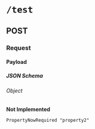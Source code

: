# `/test`

## POST

### Request

#### Payload

##### JSON Schema

###### Object

**Not Implemented**

    PropertyNowRequired "property2"
